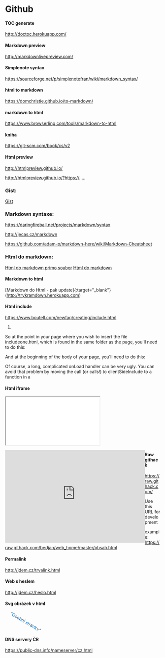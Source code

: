 # Github

#### TOC generate
http://doctoc.herokuapp.com/

#### Markdown preview

http://markdownlivepreview.com/

#### Simplenote syntax

https://sourceforge.net/p/simplenotefran/wiki/markdown_syntax/

#### html to markdown

https://domchristie.github.io/to-markdown/

#### markdown to html

https://www.browserling.com/tools/markdown-to-html

#### kniha

https://git-scm.com/book/cs/v2

#### Html preview

http://htmlpreview.github.io/

http://htmlpreview.github.io/?https://.....

### Gist:

[Gist](https://gist.github.com/bedjan)

### Markdown syntaxe:

https://daringfireball.net/projects/markdown/syntax

http://jecas.cz/markdown

https://github.com/adam-p/markdown-here/wiki/Markdown-Cheatsheet

### Html do markdown:

[Html do markdown primo soubor](https://cloudconvert.com/html-to-md)
[Html do markdown](https://domchristie.github.io/to-markdown/)


#### Markdown to html

[Markdown do Html - pak update]{:target="_blank"}(http://trykramdown.herokuapp.com)

#### Html include

https://www.boutell.com/newfaq/creating/include.html

1) 
 So at the point in your page where you wish to insert the file includeone.html, which is found in the same folder as the page, you'll need to do this:

<span id="includeone">
</span>

And at the beginning of the body of your page, you'll need to do this:

<body onLoad="clientSideInclude('includeone', 'includeone.html');">

Of course, a long, complicated onLoad handler can be very ugly. You can avoid that problem by moving the call (or calls!) to clientSideInclude to a function in a <script> element somewhere in the <head> element of the page. Then just call your function from onLoad. 

2) 

<script>
function clientSideInclude(id, url) {
  var req = false;
  // For Safari, Firefox, and other non-MS browsers
  if (window.XMLHttpRequest) {
    try {
      req = new XMLHttpRequest();
    } catch (e) {
      req = false;
    }
  } else if (window.ActiveXObject) {
    // For Internet Explorer on Windows
    try {
      req = new ActiveXObject("Msxml2.XMLHTTP");
    } catch (e) {
      try {
        req = new ActiveXObject("Microsoft.XMLHTTP");
      } catch (e) {
        req = false;
      }
    }
  }
 var element = document.getElementById(id);
 if (!element) {
  alert("Bad id " + id +
   "passed to clientSideInclude." +
   "You need a div or span element " +
   "with this id in your page.");
  return;
 }
  if (req) {
    // Synchronous request, wait till we have it all
    req.open('GET', url, false);
    req.send(null);
    element.innerHTML = req.responseText;
  } else {
    element.innerHTML =
   "Sorry, your browser does not support " +
      "XMLHTTPRequest objects. This page requires " +
      "Internet Explorer 5 or better for Windows, " +
      "or Firefox for any system, or Safari. Other " +
      "compatible browsers may also exist.";
  }
}
</script>  

#### Html iframe 


<iframe style="box-sizing: border-box;-moz-box-sizing: border-box;-webkit-box-sizing: border-box;margin: 0.5% 0.5% 0.5% 

0.5%;padding: 0.5%;" src="https://rawcdn.githack.com/bedjan/web_home/master/foot.html" align="left" frameborder="0" 

width="100%" height="auto" scrolling="no" target="_parent">https://github.com/bedjan/web_home/raw/master/....html</iframe>


<iframe src="http://htmlpreview.github.io/?https://...." align="left"
frameborder="0" width="90%" height="300" scrolling="yes" target="_parent"></iframe>

####  Raw githack

https://raw.githack.com/

Use this URL for development

example: https://raw.githack.com/bedjan/web_home/master/obsah.html

#### Permalink

http://jdem.cz/trvalink.html

#### Web s heslem

http://jdem.cz/heslo.html

#### Svg obrázek v html
<html>
<svg height="60" width="200">
 <text x="0" y="15" fill="#0D6AB7" transform="rotate(30 20,40)">"Osobní stránky"</text>
 váš web prohlížeč obrázek neumí přečíst
</svg>

</html>


#### DNS servery ČR

https://public-dns.info/nameserver/cz.html
